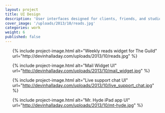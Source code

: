 ```yaml
---
layout: project
title: UI Design
description: 'User interfaces designed for clients, friends, and studio projects.'
cover_image: '/uploads/2013/10/reads.jpg'
categories: work
weight: 6
published: false
---
```

<ul class="small-block-grid-1 large-block-grid-2">
  {% include project-image.html alt="Weekly reads widget for The Guild" url="http://devinhalladay.com/uploads/2013/10/reads.jpg" %}

  {% include project-image.html alt="Mail Widget UI" url="http://devinhalladay.com/uploads/2013/10/mail_widget.jpg" %}

  {% include project-image.html alt="Live support chat UI" url="http://devinhalladay.com/uploads/2013/10/live_support_chat.jpg" %}

  {% include project-image.html alt="Mr. Hyde iPad app UI" url="http://devinhalladay.com/uploads/2013/10/mt-hyde.jpg" %}
</ul>
